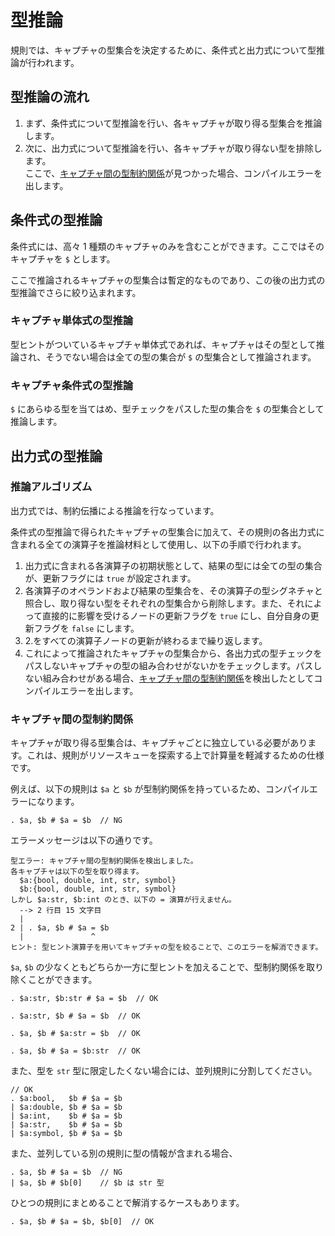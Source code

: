 # 型推論

規則では、キャプチャの型集合を決定するために、条件式と出力式について型推論が行われます。

## 型推論の流れ

1. まず、条件式について型推論を行い、各キャプチャが取り得る型集合を推論します。
2. 次に、出力式について型推論を行い、各キャプチャが取り得ない型を排除します。\
   ここで、[キャプチャ間の型制約関係](#キャプチャ間の型制約関係)が見つかった場合、コンパイルエラーを出します。

## 条件式の型推論

条件式には、高々 1 種類のキャプチャのみを含むことができます。ここではそのキャプチャを `$` とします。

ここで推論されるキャプチャの型集合は暫定的なものであり、この後の出力式の型推論でさらに絞り込まれます。

### キャプチャ単体式の型推論

型ヒントがついているキャプチャ単体式であれば、キャプチャはその型として推論され、そうでない場合は全ての型の集合が `$` の型集合として推論されます。

### キャプチャ条件式の型推論

`$` にあらゆる型を当てはめ、型チェックをパスした型の集合を `$` の型集合として推論します。

## 出力式の型推論

### 推論アルゴリズム

出力式では、制約伝播による推論を行なっています。

条件式の型推論で得られたキャプチャの型集合に加えて、その規則の各出力式に含まれる全ての演算子を推論材料として使用し、以下の手順で行われます。

1. 出力式に含まれる各演算子の初期状態として、結果の型には全ての型の集合が、更新フラグには `true` が設定されます。
2. 各演算子のオペランドおよび結果の型集合を、その演算子の型シグネチャと照合し、取り得ない型をそれぞれの型集合から削除します。また、それによって直接的に影響を受けるノードの更新フラグを `true` にし、自分自身の更新フラグを `false` にします。
3. 2.をすべての演算子ノードの更新が終わるまで繰り返します。
4. これによって推論されたキャプチャの型集合から、各出力式の型チェックをパスしないキャプチャの型の組み合わせがないかをチェックします。パスしない組み合わせがある場合、[キャプチャ間の型制約関係](#キャプチャ間の型制約関係)を検出したとしてコンパイルエラーを出します。

### キャプチャ間の型制約関係

キャプチャが取り得る型集合は、キャプチャごとに独立している必要があります。これは、規則がリソースキューを探索する上で計算量を軽減するための仕様です。

例えば、以下の規則は `$a` と `$b` が型制約関係を持っているため、コンパイルエラーになります。

```
. $a, $b # $a = $b  // NG
```

エラーメッセージは以下の通りです。

```
型エラー: キャプチャ間の型制約関係を検出しました。
各キャプチャは以下の型を取り得ます。
  $a:{bool, double, int, str, symbol}
  $b:{bool, double, int, str, symbol}
しかし $a:str, $b:int のとき、以下の = 演算が行えません。
  --> 2 行目 15 文字目
  |
2 | . $a, $b # $a = $b
  |               ^
ヒント: 型ヒント演算子を用いてキャプチャの型を絞ることで、このエラーを解消できます。
```

`$a`, `$b` の少なくともどちらか一方に型ヒントを加えることで、型制約関係を取り除くことができます。

```
. $a:str, $b:str # $a = $b  // OK

. $a:str, $b # $a = $b  // OK

. $a, $b # $a:str = $b  // OK

. $a, $b # $a = $b:str  // OK
```

また、型を `str` 型に限定したくない場合には、並列規則に分割してください。

```
// OK
. $a:bool,   $b # $a = $b
| $a:double, $b # $a = $b
| $a:int,    $b # $a = $b
| $a:str,    $b # $a = $b
| $a:symbol, $b # $a = $b
```

また、並列している別の規則に型の情報が含まれる場合、

```
. $a, $b # $a = $b  // NG
| $a, $b # $b[0]    // $b は str 型
```

ひとつの規則にまとめることで解消するケースもあります。

```
. $a, $b # $a = $b, $b[0]  // OK
```
